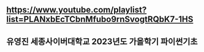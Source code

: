 ## https://www.youtube.com/playlist?list=PLANxbEcTCbnMfubo9rnSvogtRQbK7-1HS

## 유영진 세종사이버대학교 2023년도 가을학기 파이썬기초 